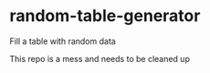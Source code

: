 # random-table-generator
Fill a table with random data

This repo is a mess and needs to be cleaned up
